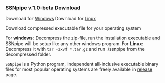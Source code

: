 ### SSNpipe v.1.0-beta Download
Download for [Windows](https://github.com/ahvdk/SSNpipe/releases/download/v.1.0-beta/SSNpipe_windows.zip)
Download for [Linux](https://github.com/ahvdk/SSNpipe/releases/download/v.1.0-beta/SSNpipe_unix.tar.gz)

Download compressed executable file for your operating system

For **windows**: Decompress the zip-file, run the installation executable and SSNpipe will be setup like any other windows program.
For **Linux**: Decompress it with `tar -zxvf *.tar.gz` and run ./ssnpipe from the decompressed folder. 

`SSNpipe` is a Python program, independent all-inclusive executable binary files for most popular operating systems are freely available in [release](https://github.com/ahvdk/ssnpipe/releases) page.
